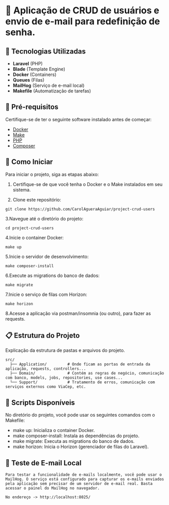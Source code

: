 
# 📱 Aplicação de CRUD de usuários e envio de e-mail para redefinição de senha.

## 🧩 Tecnologias Utilizadas

- **Laravel** (PHP)
- **Blade** (Template Engine)
- **Docker** (Containers)
- **Queues** (Filas)
- **MailHog** (Serviço de e-mail local)
- **Makefile** (Automatização de tarefas)

## 🌟 Pré-requisitos

Certifique-se de ter o seguinte software instalado antes de começar:

- [Docker](https://www.docker.com/)
- [Make](https://www.gnu.org/software/make/)
- [PHP](https://www.php.net/)
- [Composer](https://getcomposer.org/)


## 🚀 Como Iniciar

Para iniciar o projeto, siga as etapas abaixo:

1. Certifique-se de que você tenha o Docker e o Make instalados em seu sistema.

2. Clone este repositório:

```
git clone https://github.com/CarolAgueraAguiar/project-crud-users
```

3.Navegue até o diretório do projeto:

```
cd project-crud-users
```

4.Inicie o container Docker:

```
make up
```

5.Inicie o servidor de desenvolvimento:

```
make composer-install
```

6.Execute as migrations do banco de dados:

```
make migrate
```

7.Inicie o serviço de filas com Horizon:
```
make horizon
```

8.Acesse a aplicação via postman/insomnia (ou outro), para fazer as requests.

## 📋 Estrutura do Projeto

Explicação da estrutura de pastas e arquivos do projeto.

```
src/  
  ├── Application/         # Onde ficam as portas de entrada da aplicação, requests, controllers...
  ├── Domain/              # Contém as regras de negócio, comunicação com banco, models, jobs, repositories, use cases...
  └── Support/             # Tratamento de erros, comunicação com serviços externos como ViaCep, etc.
```

## 🔧 Scripts Disponíveis
No diretório do projeto, você pode usar os seguintes comandos com o Makefile:

- make up: Inicializa o container Docker.
- make composer-install: Instala as dependências do projeto.
- make migrate: Executa as migrations do banco de dados.
- make horizon: Inicia o Horizon (gerenciador de filas do Laravel).

## 📩 Teste de E-mail Local

```
Para testar a funcionalidade de e-mails localmente, você pode usar o MailHog. O serviço está configurado para capturar os e-mails enviados pela aplicação sem precisar de um servidor de e-mail real. Basta acessar o painel do MailHog no navegador.

No endereço -> http://localhost:8025/
```
